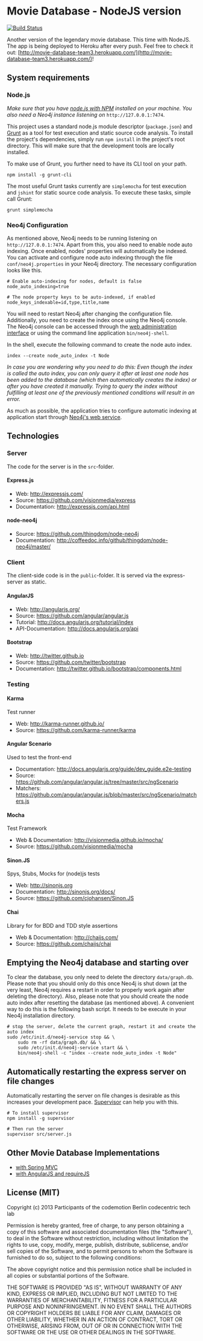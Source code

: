 # Movie Database - NodeJS version

[![Build Status](https://travis-ci.org/mlex/movie-database-node.png)](https://travis-ci.org/codemotionteam3/movie-database-node)

Another version of the legendary movie database. This time with NodeJS. The app
is being deployed to Heroku after every push. Feel free to check it out:
[http://movie-database-team3.herokuapp.com/](http://movie-database-team3.herokuapp.com/)!

## System requirements

### Node.js

*Make sure that you have [node.js with NPM](http://nodejs.org/) installed on
your machine. You also need a Neo4j instance listening
on* `http://127.0.0.1:7474`.

This project uses a standard node.js module descriptor (`package.json`) and
[Grunt](http://gruntjs.com/) as a tool for test execution and static source
code analysis. To install the project's dependencies, simply run `npm install`
in the project's root directory. This will make sure that the development tools
are locally installed.

To make use of Grunt, you further need to have its CLI tool on your path.

```
npm install -g grunt-cli
```

The most useful Grunt tasks currently are `simplemocha` for test execution and
`jshint` for static source code analysis. To execute these tasks, simple call
Grunt:

```
grunt simplemocha
```

### Neo4j Configuration

As mentioned above, Neo4j needs to be running listening on
`http://127.0.0.1:7474`. Apart from this, you also need to enable node auto
indexing. Once enabled, nodes' properties will automatically be indexed. You
can activate and configure node auto indexing through the file
`conf/neo4j.properties` in your Neo4j directory. The necessary configuration
looks like this.

```
# Enable auto-indexing for nodes, default is false
node_auto_indexing=true

# The node property keys to be auto-indexed, if enabled
node_keys_indexable=id,type,title,name
```

You will need to restart Neo4j after changing the configuration file.
Additionally, you need to create the index once using the Neo4j console. The
Neo4j console can be accessed through the
[web administration interface](http://127.0.0.1:7474/webadmin/) or using the
command line application `bin/neo4j-shell`.

In the shell, execute the following command to create the node auto index.

```
index --create node_auto_index -t Node
```

*In case you are wondering why you need to do this: Even though the index is
called the auto index, you can only query it after at least one node has been
added to the database (which then automatically creates the index) or after
you have created it manually. Trying to query the index without fulfilling at
least one of the previously mentioned conditions will result in an error.*

As much as possible, the application tries to configure automatic indexing at
application start through
[Neo4j's web service](http://docs.neo4j.org/chunked/milestone/rest-api-configurable-auto-indexes.html).

## Technologies

### Server
The code for the server is in the `src`-folder.

#### Express.js
* Web: http://expressjs.com/
* Source: https://github.com/visionmedia/express
* Documentation: http://expressjs.com/api.html

#### node-neo4j
* Source: https://github.com/thingdom/node-neo4j
* Documentation: http://coffeedoc.info/github/thingdom/node-neo4j/master/

### Client
The client-side code is in the `public`-folder. It is served via the express-server as static.

#### AngularJS
* Web: http://angularjs.org/
* Source: https://github.com/angular/angular.js
* Tutorial: http://docs.angularjs.org/tutorial/index
* API-Documentation: http://docs.angularjs.org/api

#### Bootstrap
* Web: http://twitter.github.io
* Source: https://github.com/twitter/bootstrap
* Documentation: http://twitter.github.io/bootstrap/components.html

### Testing

#### Karma
Test runner
* Web: http://karma-runner.github.io/
* Source: https://github.com/karma-runner/karma


#### Angular Scenario
Used to test the front-end
* Documentation: http://docs.angularjs.org/guide/dev_guide.e2e-testing
* Source: https://github.com/angular/angular.js/tree/master/src/ngScenario
* Matchers: https://github.com/angular/angular.js/blob/master/src/ngScenario/matchers.js


#### Mocha
Test Framework
* Web & Documentation: http://visionmedia.github.io/mocha/
* Source: https://github.com/visionmedia/mocha

#### Sinon.JS
Spys, Stubs, Mocks for (node)js tests
* Web: http://sinonjs.org
* Documentation: http://sinonjs.org/docs/
* Source: https://github.com/cjohansen/Sinon.JS

#### Chai
Library for for BDD and TDD style assertions
* Web & Documentation: http://chaijs.com/
* Source: https://github.com/chaijs/chai

## Emptying the Neo4j database and starting over

To clear the database, you only need to delete the directory `data/graph.db`.
Please note that you should only do this once Neo4j is shut down (at the very
least, Neo4j requires a restart in order to properly work again after deleting
the directory). Also, please note that you should create the node auto index
after resetting the database (as mentioned above). A convenient way to do this
is the following bash script. It needs to be execute in your Neo4j installation
directory.

```
# stop the server, delete the current graph, restart it and create the auto index
sudo /etc/init.d/neo4j-service stop && \
    sudo rm -rf data/graph.db/ && \
    sudo /etc/init.d/neo4j-service start && \
    bin/neo4j-shell -c "index --create node_auto_index -t Node"
```

## Automatically restarting the express server on file changes

Automatically restarting the server on file changes is desirable as this
increases your development pace.
[Supervisor](https://github.com/isaacs/node-supervisor) can help you with this.

```
# To install supervisor
npm install -g supervisor

# Then run the server
supervisor src/server.js
```

## Other Movie Database Implementations

 - [with Spring MVC](https://github.com/tobiasflohre/movie-database)
 - [with AngularJS and requireJS](https://github.com/bripkens/movie-database-spa)

## License (MIT)

Copyright (c) 2013 Participants of the codemotion Berlin codecentric tech lab

Permission is hereby granted, free of charge, to any person obtaining a copy of this software and associated documentation files (the "Software"), to deal in the Software without restriction, including without limitation the rights to use, copy, modify, merge, publish, distribute, sublicense, and/or sell copies of the Software, and to permit persons to whom the Software is furnished to do so, subject to the following conditions:

The above copyright notice and this permission notice shall be included in all copies or substantial portions of the Software.

THE SOFTWARE IS PROVIDED "AS IS", WITHOUT WARRANTY OF ANY KIND, EXPRESS OR IMPLIED, INCLUDING BUT NOT LIMITED TO THE WARRANTIES OF MERCHANTABILITY, FITNESS FOR A PARTICULAR PURPOSE AND NONINFRINGEMENT. IN NO EVENT SHALL THE AUTHORS OR COPYRIGHT HOLDERS BE LIABLE FOR ANY CLAIM, DAMAGES OR OTHER LIABILITY, WHETHER IN AN ACTION OF CONTRACT, TORT OR OTHERWISE, ARISING FROM, OUT OF OR IN CONNECTION WITH THE SOFTWARE OR THE USE OR OTHER DEALINGS IN THE SOFTWARE.

